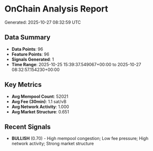 # OnChain Analysis Report
Generated: 2025-10-27 08:32:59 UTC

## Data Summary
- **Data Points**: 96
- **Feature Points**: 96
- **Signals Generated**: 1
- **Time Range**: 2025-10-25 15:39:37.549067+00:00 to 2025-10-27 08:32:57.154230+00:00

## Key Metrics
- **Avg Mempool Count**: 52021
- **Avg Fee (30min)**: 1.1 sat/vB
- **Avg Network Activity**: 1.000
- **Avg Market Structure**: 0.651

## Recent Signals
- **BULLISH** (0.70) - High mempool congestion; Low fee pressure; High network activity; Strong market structure
